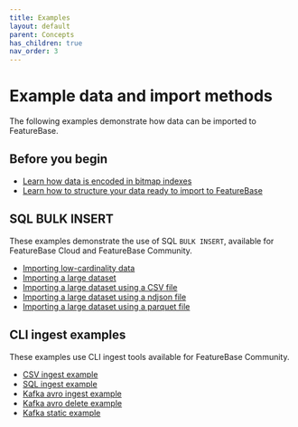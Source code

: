 ```yaml
---
title: Examples
layout: default
parent: Concepts
has_children: true
nav_order: 3
---
```


# Example data and import methods

The following examples demonstrate how data can be imported to FeatureBase.

## Before you begin

* [Learn how data is encoded in bitmap indexes](/docs/concepts/concept-bitmaps)
* [Learn how to structure your data ready to import to FeatureBase](/docs/concepts/overview-data-modeling)

## SQL BULK INSERT

These examples demonstrate the use of SQL `BULK INSERT`, available for FeatureBase Cloud and FeatureBase Community.

* [Importing low-cardinality data](/docs/concepts/concept-ingest-eg-key-cardinality-low)
* [Importing a large dataset](/docs/concepts/concept-ingest-eg-large-dataset)
* [Importing a large dataset using a CSV file](/docs/sql-guide/statements/statement-insert-bulk-csv-example)
* [Importing a large dataset using a ndjson file](/docs/sql-guide/statements/statement-insert-bulk-ndjson-example)
* [Importing a large dataset using a parquet file](/docs/sql-guide/statements/statement-insert-bulk-parquet-example)

## CLI ingest examples

These examples use CLI ingest tools available for FeatureBase Community.

* [CSV ingest example](/docs/community/com-ingest/com-ingest-example-csv)
* [SQL ingest example](/docs/community/com-ingest/com-ingest-example-sql)
* [Kafka avro ingest example](/docs/community/com-ingest/com-ingest-example-kafka-avro)
* [Kafka avro delete example](/docs/community/com-ingest/com-ingest-eg-kafka-avro-delete)
* [Kafka static example](/docs/community/com-ingest/com-ingest-eg-kafka-static)
